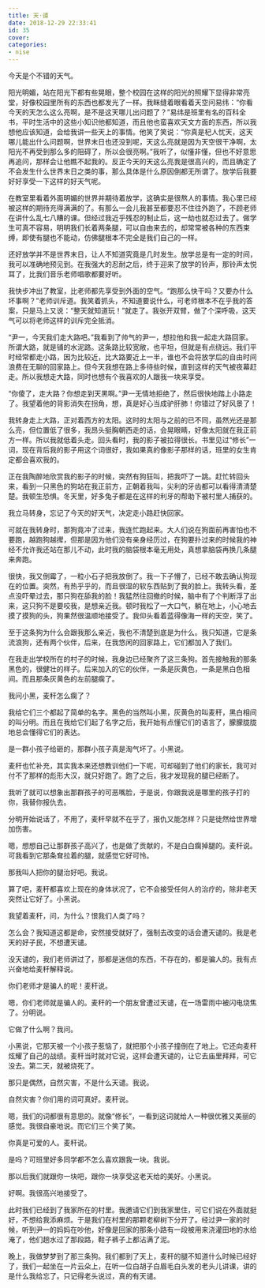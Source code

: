 ```yaml
---
title: 天·谴
date: 2018-12-29 22:33:41
id: 35
cover: 
categories:
- nise
---
```


 今天是个不错的天气。

 阳光明媚，站在阳光下都有些晃眼，整个校园在这样的阳光的照耀下显得非常亮堂，好像校园里所有的东西也都发光了一样。我眯缝着眼看着天空问易纬：“你看今天的天怎么这么亮啊，是不是这天哪儿出问题了？”易纬是班里有名的百科全书，平时生活中的这些小知识他都知道，而且他也蛮喜欢天文方面的东西，所以我想他应该知道，会给我讲一些天上的事情。他笑了笑说：“你真是杞人忧天，这天哪儿能出什么问题啊，世界末日也还没到呢，天这么亮就是因为天空很干净啊，太阳光不再受到那么多的阻碍了，所以会很亮啊。”我听了，似懂非懂，但也不好意思再追问，那样会让他瞧不起我的。反正今天的天这么亮我是很高兴的，而且确定了不会发生什么世界末日之类的事，那么具体是什么原因倒都无所谓了。放学后我要好好享受一下这样的好天气呢。

 在教室里看着外面明媚的世界并期待着放学，这确实是很熬人的事情。我心里已经被这样的期待充得满满的了。有那么一会儿我甚至都要忍不住往外跑了，不顾老师在讲什么乱七八糟的课。但经过我近乎残忍的制止后，这一劫也就忍过去了。做学生可真不容易，明明我们长着两条腿，可以自由来去的，却常常被各种的东西束缚，即使有腿也不能动，仿佛腿根本不完全是我们自己的一样。

 还好放学并不是世界末日，让人不知道究竟是几时发生。放学总是有一定的时间，我可以准确地预见到。在我强大的忍耐之后，终于迎来了放学的铃声，那铃声太悦耳了，比我们音乐老师唱歌都要好听。

 我快步冲出了教室，比老师都先享受到外面的空气。“跑那么快干吗？又要办什么坏事啊？”老师训斥道。我笑着抓头，不知道要说什么，可老师根本不在乎我的答案，只是马上又说：“整天就知道玩！”就走了。我张开双臂，做了个深呼吸，这天气可以将老师这样的训斥完全抵消。

 “尹一，今天我们走大路吧。”我看到了帅气的尹一，想拉他和我一起走大路回家。所谓大路，就是铺的水泥路。这条路比较宽敞，也平坦，但就是有点绕远。我们平时经常都走小路，因为比较近，比大路要近上一半，谁也不会将放学后的自由时间浪费在无聊的回家路上。但今天我想在路上多待些时候，直到这样的天气被夜幕赶走。所以我想走大路，同时也想有个我喜欢的人跟我一块来享受。

 “你傻了，走大路？你想走到天黑啊。”尹一无情地拒绝了，然后很快地踏上小路走了。我望着他的背影消失在拐角，想，真是好心当成驴肝肺！你错过了好风景了！

 我转身走上大路，正对着西方的太阳。这时的太阳与之前的已不同，虽然光还是那么亮，但位置低了很多，我昂头挺胸朝西走的话，会晃眼睛，好像太阳就在我正前方一样。所以我就低着头走。回头看时，我的影子被拉得很长。书里见过“修长”一词，现在背后我的影子用这个词很好，我如果真的像影子那样的话，班里的女生肯定都会喜欢我的。

 正在我陶醉地欣赏我的影子的时候，突然有狗狂叫，把我吓了一跳。赶忙转回头来，看到一只黑色的狗站在我正前方，正朝着我叫，尖利的牙齿都可以看得清清楚楚。我顿生恐惧。冬天里，好多兔子都是在这样的利牙的帮助下被村里人捕获的。

 我立马转身，忘记了今天的好天气，决定走小路赶快回家。

 可就在我转身时，那狗竟冲了过来，我连忙跑起来。大人们说在狗面前再害怕也不要跑，越跑狗越撵，但那是因为他们没有亲身经历过，在狗要扑过来的时候我的神经不允许我还站在那儿不动，此时我的脑袋根本毫无用处，真想拿脑袋再换几条腿来奔跑。

 很快，我又倒霉了，一粒小石子把我放倒了。我一下子懵了，已经不敢去确认狗现在的位置。突然，有热乎乎的，而且很湿的软东西贴到了我的脸上。我转头看，差点没吓晕过去，那只狗在舔我的脸！我猛然往回撤的时候，脑中有了个判断浮了出来，这只狗不是要咬我，是想亲近我。顿时我松了一大口气，躺在地上，小心地去摸了摸狗的头，狗果然很温顺地接受了。我仰头看着蓝得像海一样的天空，笑了。

 至于这条狗为什么会跟我那么亲近，我也不清楚到底是为什么。我只知道，它是条流浪狗，还有两个伙伴，后来，在我悠闲的回家路上，它们都加入了我们。

 在我走出学校所在的村子的时候，我身边已经聚齐了这三条狗。首先接触我的那条黑色的，很健壮的样子。后来加入的它的伙伴，一条是灰黄色，一条是黑白色相间。而且那条灰黄色的左前腿瘸了。

 我问小黑，麦秆怎么瘸了？

 我给它们三个都起了简单的名字。黑色的当然叫小黑，灰黄色的叫麦秆，黑白相间的叫分明。而且在我给它们起了名字之后，我开始有点懂它们的语言了，朦朦胧胧地总会懂得它们的表达。

 是一群小孩子给砸的，那群小孩子真是淘气坏了。小黑说。

 麦秆也忙补充，其实我本来还想教训他们一下呢，可却碰到了他们的家长，我可对付不了那样的彪形大汉，就只好跑了。跑了之后，我才发现我的腿已经断了。

 我听了就可以想象出那群孩子的可恶嘴脸，于是说，你跟我说是哪里的孩子打的你，我替你报仇去。

 分明开始说话了，不用了，麦秆早就不在乎了，报仇又能怎样？只是徒然给世界增加伤害。

 嗯，想想自己让那群孩子高兴了，也是做了贡献的，不是白白瘸掉腿的。麦秆说。可我看到它那条耷拉着的腿，就感觉它好可怜。

 那我叫人把你的腿治好吧。我说。

 算了吧，麦秆都喜欢上现在的身体状况了，它不会接受任何人的治疗的，除非老天突然让它好了。小黑说。

 我望着麦秆，问，为什么？恨我们人类了吗？

 怎么会？我知道这都是命，安然接受就好了，强制去改变的话会遭天谴的。我是老天的好子民，不想遭天谴。

 没天谴的，我们老师讲过了，那都是迷信的东西，不存在的，都是骗人的。我有点兴奋地给麦秆解释说。

 你们老师才是骗人的呢！麦秆说。

 嗯，你们老师就是骗人的。麦秆的一个朋友曾遭过天谴，在一场雷雨中被闪电烧焦了。分明说。

 它做了什么啊？我问。

 小黑说，它那天被一个小孩子惹恼了，就把那个小孩子撞倒在了地上。它还向麦秆炫耀了自己的战绩。麦秆当时就对它说，这样会遭天谴的，让它去庙里拜拜，可它没去。第二天，就被烧死了。

 那只是偶然，自然灾害，不是什么天谴。我说。

 自然灾害？你们用的词可真好。麦秆说。

 嗯，我们的词都很有意思的。就像“修长”，一看到这词就给人一种很优雅又美丽的感觉。我很自豪地说。而它们三个笑了笑。

 你真是可爱的人。麦秆说。

 是吗？可班里好多同学都不怎么喜欢跟我一块。我说。

 那以后我们就跟你一块吧，跟你一块享受这老天给的美好。小黑说。

 好啊。我很高兴地接受了。

 此时我们已经到了我家所在的村里。我邀请它们到我家里住，可它们说在外面就挺好，不想给我添麻烦。于是我们在村里的那颗老柳树下分开了。经过尹一家的时候，听到尹一的妈妈在吵他，好像是回家的那条小路有一段被用来浇灌田地的水给淹了，他们趟水过了那段路，鞋子裤子上都沾满了泥。

 晚上，我做梦梦到了那三条狗。我们都到了天上，麦秆的腿不知道什么时候已经好了，我们一起坐在一片云朵上，在听一位白胡子白眉毛白头发的老头儿讲课，讲的是什么我给忘了。只记得老头说过，真的有天谴。
